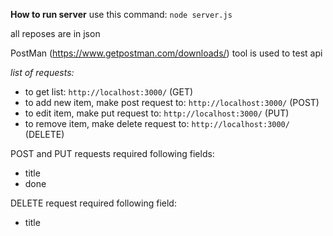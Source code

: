 **How to run server**
use this command:
`node server.js`


all reposes are in json

PostMan (https://www.getpostman.com/downloads/) tool is used to test api


*list of requests:*

- to get list: `http://localhost:3000/` (GET)
- to add new item, make post request to:  `http://localhost:3000/` (POST)
- to edit item, make put request to:  `http://localhost:3000/` (PUT)
- to remove item, make delete request to: `http://localhost:3000/` (DELETE)


POST and PUT requests required following fields:

- title
- done


DELETE request required following field:

- title
